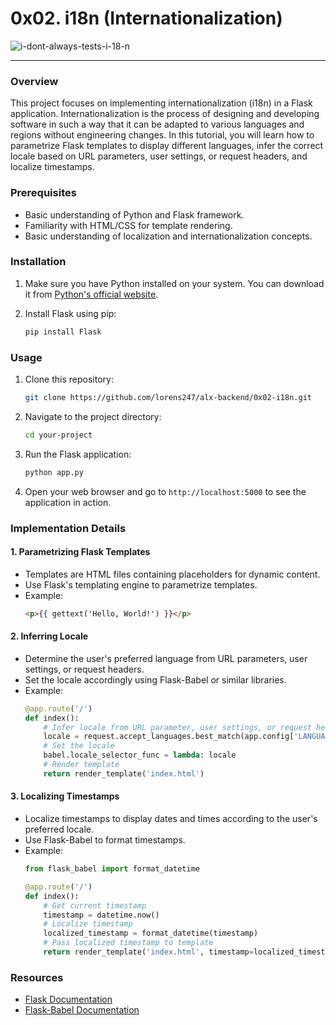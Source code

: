 # 0x02. i18n (Internationalization)

![i-dont-always-tests-i-18-n](../memes/i-dont-always-test-i18n.jpeg)

---

### Overview

This project focuses on implementing internationalization (i18n) in a Flask application. Internationalization is the process of designing and developing software in such a way that it can be adapted to various languages and regions without engineering changes. In this tutorial, you will learn how to parametrize Flask templates to display different languages, infer the correct locale based on URL parameters, user settings, or request headers, and localize timestamps.

### Prerequisites

- Basic understanding of Python and Flask framework.
- Familiarity with HTML/CSS for template rendering.
- Basic understanding of localization and internationalization concepts.

### Installation

1. Make sure you have Python installed on your system. You can download it from [Python's official website](https://www.python.org/downloads/).

2. Install Flask using pip:
   ```bash
   pip install Flask
   ```

### Usage

1. Clone this repository:
   ```bash
   git clone https://github.com/lorens247/alx-backend/0x02-i18n.git
   ```

2. Navigate to the project directory:
   ```bash
   cd your-project
   ```

3. Run the Flask application:
   ```bash
   python app.py
   ```

4. Open your web browser and go to `http://localhost:5000` to see the application in action.

### Implementation Details

#### 1. Parametrizing Flask Templates

- Templates are HTML files containing placeholders for dynamic content.
- Use Flask's templating engine to parametrize templates.
- Example:
   ```html
   <p>{{ gettext('Hello, World!') }}</p>
   ```
   
#### 2. Inferring Locale

- Determine the user's preferred language from URL parameters, user settings, or request headers.
- Set the locale accordingly using Flask-Babel or similar libraries.
- Example:
   ```python
   @app.route('/')
   def index():
       # Infer locale from URL parameter, user settings, or request headers
       locale = request.accept_languages.best_match(app.config['LANGUAGES'])
       # Set the locale
       babel.locale_selector_func = lambda: locale
       # Render template
       return render_template('index.html')
   ```

#### 3. Localizing Timestamps

- Localize timestamps to display dates and times according to the user's preferred locale.
- Use Flask-Babel to format timestamps.
- Example:
   ```python
   from flask_babel import format_datetime

   @app.route('/')
   def index():
       # Get current timestamp
       timestamp = datetime.now()
       # Localize timestamp
       localized_timestamp = format_datetime(timestamp)
       # Pass localized timestamp to template
       return render_template('index.html', timestamp=localized_timestamp)
   ```

### Resources

- [Flask Documentation](https://flask.palletsprojects.com/)
- [Flask-Babel Documentation](https://pythonhosted.org/Flask-Babel/)

